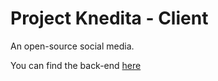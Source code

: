 # Project Knedita - Client

An open-source social media.

You can find the back-end [here](https://github.com/CookieDasora/project-knedita)
